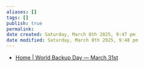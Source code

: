```yaml
---
aliases: []
tags: []
publish: true
permalink:
date created: Saturday, March 8th 2025, 9:47 pm
date modified: Saturday, March 8th 2025, 9:48 pm
---
```


- [Home | World Backup Day — March 31st](https://www.worldbackupday.com/en)